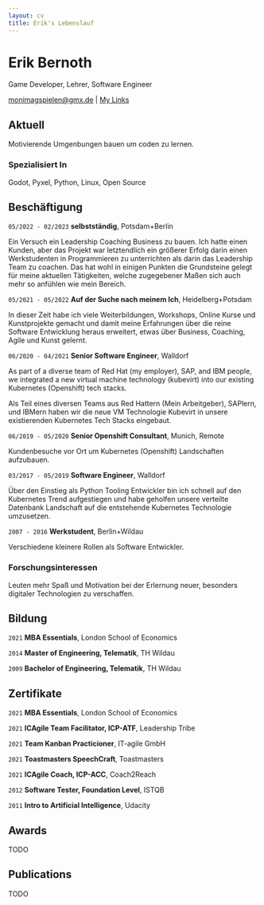 ```yaml
---
layout: cv
title: Erik's Lebenslauf
---
```

# Erik Bernoth
Game Developer, Lehrer, Software Engineer

<div id="webaddress">
<a href="monimagspielen@gmx.de">monimagspielen@gmx.de</a>
| <a href="https://linktr.ee/daretoconnect">My Links</a>
</div>


## Aktuell

Motivierende Umgenbungen bauen um coden zu lernen.

### Spezialisiert In

Godot, Pyxel, Python, Linux, Open Source


## Beschäftigung

`05/2022 - 02/2023`
__selbstständig__, Potsdam+Berlin

Ein Versuch ein Leadership Coaching Business zu bauen. Ich hatte einen Kunden,
aber das Projekt war letztendlich ein größerer Erfolg darin einen Werkstudenten
in Programmieren zu unterrichten als darin das Leadership Team zu coachen. Das
hat wohl in einigen Punkten die Grundsteine gelegt für meine aktuellen
Tätigkeiten, welche zugegebener Maßen sich auch mehr so anfühlen wie mein
Bereich.

`05/2021 - 05/2022`
__Auf der Suche nach meinem Ich__, Heidelberg+Potsdam

In dieser Zeit habe ich viele Weiterbildungen, Workshops, Online Kurse und Kunstprojekte gemacht und damit meine Erfahrungen über die reine Software Entwicklung heraus erweitert, etwas über Business, Coaching, Agile und Kunst gelernt.

`06/2020 - 04/2021`
__Senior Software Engineer__, Walldorf

As part of a diverse team of Red Hat (my employer), SAP, and IBM people, we
integrated a new virtual machine technology (kubevirt) into our existing
Kubernetes (Openshift) tech stacks.

Als Teil eines diversen Teams aus Red Hattern (Mein Arbeitgeber), SAPlern, und IBMern haben wir die neue VM Technologie Kubevirt in unsere existierenden Kubernetes Tech Stacks eingebaut.

`06/2019 - 05/2020`
__Senior Openshift Consultant__, Munich, Remote

Kundenbesuche vor Ort um Kubernetes (Openshift) Landschaften aufzubauen.

`03/2017 - 05/2019`
__Software Engineer__, Walldorf

Über den Einstieg als Python Tooling Entwickler bin ich schnell auf den
Kubernetes Trend aufgestiegen und habe geholfen unsere verteilte Datenbank
Landschaft auf die entstehende Kubernetes Technologie umzusetzen.

`2007 - 2016`
__Werkstudent__, Berlin+Wildau

Verschiedene kleinere Rollen als Software Entwickler.

### Forschungsinteressen

Leuten mehr Spaß und Motivation bei der Erlernung neuer, besonders digitaler
Technologien zu verschaffen.


## Bildung

`2021`
__MBA Essentials__, London School of Economics

`2014`
__Master of Engineering, Telematik__, TH Wildau

`2009`
__Bachelor of Engineering, Telematik__, TH Wildau


## Zertifikate

`2021`
__MBA Essentials__, London School of Economics

`2021`
__ICAgile Team Facilitator, ICP-ATF__, Leadership Tribe

`2021`
__Team Kanban Practicioner__, IT-agile GmbH

`2021`
__Toastmasters SpeechCraft__, Toastmasters

`2021`
__ICAgile Coach, ICP-ACC__, Coach2Reach

`2012`
__Software Tester, Foundation Level__, ISTQB

`2011`
__Intro to Artificial Intelligence__, Udacity


## Awards

TODO

## Publications

TODO
